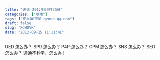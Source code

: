 ```yaml
---
title: "说说 2012年09月25日"
categories: ["嘀咕"]
tags: ["来自QQ空间 qzone.qq.com"]
draft: false
slug: "XdHDVK"
date: "2012-09-25 11:11:41"
---
```


UED 怎么办？ SPU 怎么办？ P4P 怎么办？ CPM 怎么办？ SNS 怎么办？ SEO 怎么办？ 通通不科学，怎么办！
